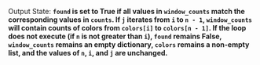 Output State: **`found` is set to True if all values in `window_counts` match the corresponding values in `counts`. If `j` iterates from `i` to `n - 1`, `window_counts` will contain counts of colors from `colors[i]` to `colors[n - 1]`. If the loop does not execute (if `n` is not greater than `i`), `found` remains False, `window_counts` remains an empty dictionary, `colors` remains a non-empty list, and the values of `n`, `i`, and `j` are unchanged.**